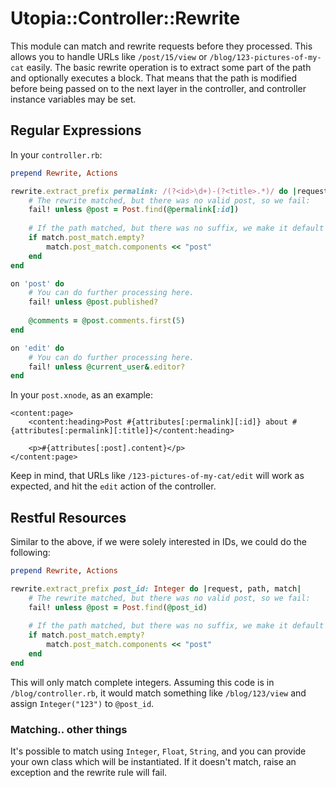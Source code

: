 # Utopia::Controller::Rewrite

This module can match and rewrite requests before they processed. This allows you to handle URLs like `/post/15/view` or `/blog/123-pictures-of-my-cat` easily. The basic rewrite operation is to extract some part of the path and optionally executes a block. That means that the path is modified before being passed on to the next layer in the controller, and controller instance variables may be set.

## Regular Expressions

In your `controller.rb`:

```ruby
prepend Rewrite, Actions

rewrite.extract_prefix permalink: /(?<id>\d+)-(?<title>.*)/ do |request, path, match|
	# The rewrite matched, but there was no valid post, so we fail:
	fail! unless @post = Post.find(@permalink[:id])
	
	# If the path matched, but there was no suffix, we make it default to the post action:
	if match.post_match.empty?
		match.post_match.components << "post"
	end
end

on 'post' do
	# You can do further processing here.
	fail! unless @post.published?
	
	@comments = @post.comments.first(5)
end

on 'edit' do
	# You can do further processing here.
	fail! unless @current_user&.editor?
end
```

In your `post.xnode`, as an example:

```trenni
<content:page>
	<content:heading>Post #{attributes[:permalink][:id]} about #{attributes[:permalink][:title]}</content:heading>
	
	<p>#{attributes[:post].content}</p>
</content:page>
```

Keep in mind, that URLs like `/123-pictures-of-my-cat/edit` will work as expected, and hit the `edit` action of the controller.

## Restful Resources

Similar to the above, if we were solely interested in IDs, we could do the following:

```ruby
prepend Rewrite, Actions

rewrite.extract_prefix post_id: Integer do |request, path, match|
	# The rewrite matched, but there was no valid post, so we fail:
	fail! unless @post = Post.find(@post_id)
	
	# If the path matched, but there was no suffix, we make it default to the post action:
	if match.post_match.empty?
		match.post_match.components << "post"
	end
end
```

This will only match complete integers. Assuming this code is in `/blog/controller.rb`, it would match something like `/blog/123/view` and assign <code class="language-ruby">Integer("123")</code> to <code class="language-ruby">@post_id</code>.

### Matching.. other things

It's possible to match using <code class="language-ruby">Integer</code>, <code class="language-ruby">Float</code>, <code class="language-ruby">String</code>, and you can provide your own class which will be instantiated. If it doesn't match, raise an exception and the rewrite rule will fail.